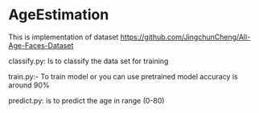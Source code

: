 # AgeEstimation

This is implementation of dataset https://github.com/JingchunCheng/All-Age-Faces-Dataset

classify.py: Is to classify the data set for training

train.py:- To train model or you can use pretrained model accuracy is around 90%

predict.py: is to predict the age in range (0-80)
